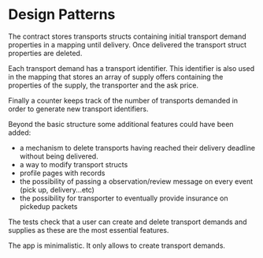 # Design Patterns 

The contract stores transports structs containing initial transport demand properties in a mapping until delivery. Once delivered the transport struct properties are deleted. 

Each transport demand has a transport identifier. This identifier is also used in the mapping that stores an array of supply offers containing the properties of the supply, the transporter and the ask price.

Finally a counter keeps track of the number of transports demanded in order to generate new transport identifiers. 

Beyond the basic structure some additional features could have been added:
- a mechanism to delete transports having reached their delivery deadline without being delivered. 
- a way to modify transport structs
- profile pages with records
- the possibility of passing a observation/review message on every event (pick up, delivery...etc)
- the possibility for transporter to eventually provide insurance on pickedup packets 

The tests check that a user can create and delete transport demands and supplies as these are the most essential features. 

The app is minimalistic. It only allows to create transport demands.


